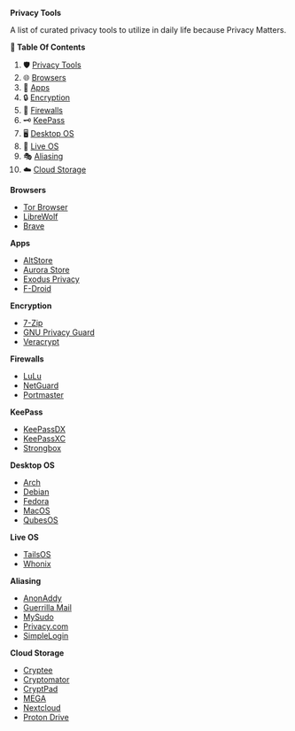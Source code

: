 **Privacy Tools**

A list of curated privacy tools to utilize in daily life because Privacy Matters.

**📑 Table Of Contents**

1. 🛡️ [Privacy Tools](#privacy-tools)
2. 🌐 [Browsers](#browsers)
3. 📱 [Apps](#apps)
4. 🔒 [Encryption](#encryption)
5. 🚧 [Firewalls](#firewalls)
6. 🗝️ [KeePass](#keepass)
7. 🖥️ [Desktop OS](#desktop-os)
8. 🚀 [Live OS](#live-os)
9. 🎭 [Aliasing](#aliasing)
10. ☁️ [Cloud Storage](#cloud-storage)

**Browsers**

- [Tor Browser](https://www.torproject.org/)
- [LibreWolf](https://librewolf.net/)
- [Brave](https://brave.com/en-in/)

**Apps**

- [AltStore](https://altstore.io/)
- [Aurora Store](https://auroraoss.com/)
- [Exodus Privacy](https://exodus-privacy.eu.org/)
- [F-Droid](https://f-droid.org/)

**Encryption**

- [7-Zip](https://www.7-zip.org/)
- [GNU Privacy Guard](https://www.gnupg.org/)
- [Veracrypt](https://www.veracrypt.fr/)

**Firewalls**

- [LuLu](https://objective-see.com/products/lulu.html)
- [NetGuard](https://github.com/M66B/NetGuard)
- [Portmaster](https://safing.io/)

**KeePass**

- [KeePassDX](https://keepassdx.com/)
- [KeePassXC](https://keepassxc.org/)
- [Strongbox](https://strongboxsafe.com/)

**Desktop OS**

- [Arch](https://archlinux.org/)
- [Debian](https://www.debian.org/)
- [Fedora](https://getfedora.org/)
- [MacOS](https://www.apple.com/macos/)
- [QubesOS](https://www.qubes-os.org/)

**Live OS**

- [TailsOS](https://tails.boum.org/)
- [Whonix](https://www.whonix.org/)

**Aliasing**

- [AnonAddy](https://anonaddy.com/)
- [Guerrilla Mail](https://www.guerrillamail.com/)
- [MySudo](https://mysudo.com/)
- [Privacy.com](https://www.privacy.com/)
- [SimpleLogin](https://simplelogin.io/)

**Cloud Storage**

- [Cryptee](https://cryptee.com/)
- [Cryptomator](https://cryptomator.org/)
- [CryptPad](https://cryptpad.fr/)
- [MEGA](https://mega.io/)
- [Nextcloud](https://nextcloud.com/)
- [Proton Drive](https://proton.me/drive)
